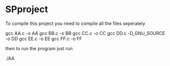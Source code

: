 # SPproject

To compile this project you need to compile all the files seperately

gcc AA.c  -o AA
gcc BB.c  -o BB
gcc CC.c  -o CC
gcc DD.c -D_GNU_SOURCE -o DD
gcc EE.c  -o EE
gcc FF.c  -o FF

then to run the program just run

./AA
